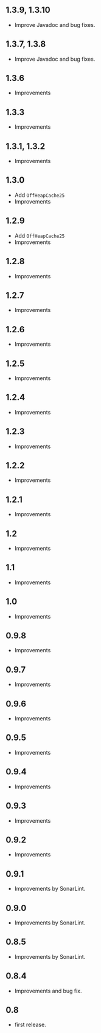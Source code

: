 ## 1.3.9, 1.3.10
* Improve Javadoc and bug fixes.

## 1.3.7, 1.3.8
* Improve Javadoc and bug fixes.

## 1.3.6
* Improvements

## 1.3.3
* Improvements

## 1.3.1, 1.3.2
* Improvements

## 1.3.0
* Add `OffHeapCache25`
* Improvements

## 1.2.9
* Add `OffHeapCache25`
* Improvements

## 1.2.8
* Improvements

## 1.2.7
* Improvements

## 1.2.6
* Improvements

## 1.2.5
* Improvements

## 1.2.4
* Improvements

## 1.2.3
* Improvements

## 1.2.2
* Improvements


## 1.2.1
* Improvements


## 1.2
* Improvements


## 1.1
* Improvements


## 1.0
* Improvements


## 0.9.8
* Improvements


## 0.9.7
* Improvements


## 0.9.6
* Improvements


## 0.9.5
* Improvements


## 0.9.4
* Improvements


## 0.9.3
* Improvements


## 0.9.2
* Improvements


## 0.9.1
* Improvements by SonarLint.


## 0.9.0
* Improvements by SonarLint.


## 0.8.5
* Improvements by SonarLint.


## 0.8.4
* Improvements and bug fix.


## 0.8

* first release.